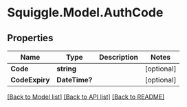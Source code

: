 # Squiggle.Model.AuthCode
## Properties

Name | Type | Description | Notes
------------ | ------------- | ------------- | -------------
**Code** | **string** |  | [optional] 
**CodeExpiry** | **DateTime?** |  | [optional] 

[[Back to Model list]](../README.md#documentation-for-models) [[Back to API list]](../README.md#documentation-for-api-endpoints) [[Back to README]](../README.md)

